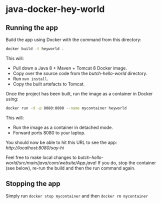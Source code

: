 # java-docker-hey-world

## Running the app

Build the app using Docker with the command from this directory:

```bash
docker build -t heyworld .
```

This will:
- Pull down a Java 8 + Maven + Tomcat 8 Docker image.
- Copy over the source code from the _butch-hello-world_ directory.
- Run `mvn install`.
- Copy the built artefacts to Tomcat.

Once the project has been built, run the image as a container in Docker using:

```bash
docker run -d -p 8080:8080 --name mycontainer heyworld
```

This will:
- Run the image as a container in detached mode.
- Forward ports 8080 to your laptop.

You should now be able to hit this URL to see the app: _http://localhost:8080/say-hi_

Feel free to make local changes to _butch-hello-world/src/main/java/com/website/App.java_! If you do, stop the container (see below), re-run the build and then the run command again.

## Stopping the app

Simply run `docker stop mycontainer` and then `docker rm mycontainer`

